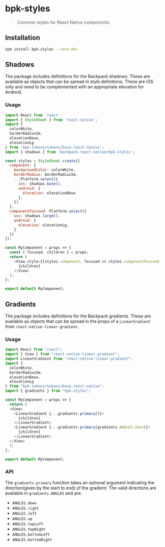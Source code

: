 # bpk-styles

> Common styles for React Native components.

## Installation

```sh
npm install bpk-styles --save-dev
```

## Shadows

The package includes definitions for the Backpack shadows. These are available as objects that can be spread in style definitions. These are iOS only and need to be complemented with an appropriate elevation for Android.


### Usage

```javascript
import React from 'react';
import { StyleSheet } from 'react-native';
import {
  colorWhite,
  borderRadiusSm,
  elevationBase,
  elevationLg
} from 'bpk-tokens/tokens/base.react.native';
import { shadows } from 'backpack-react-native/bpk-styles';

const styles = StyleSheet.create({
  component: {
    backgroundColor: colorWhite,
    borderRadius: borderRadiusSm,
    ...Platform.select({
      ios: shadows.base(),
      android: {
        elevation: elevationBase
      },
    })
  },
  componentFocused: Platform.select({
    ios: shadows.large(),
    android: {
      elevation: elevationLg,
    }
  })
});

const MyComponent = props => {
  const { focused, children } = props;
  return (
    <View style={[styles.component, focused && styles.componentFocused]}>
      {children}
    </View>
  );
};

export default MyComponent;
```

## Gradients

The package includes definitions for the Backpack gradients. These are available as objects that can be spread in the props of a `LinearGradient` from `react-native-linear-gradient`.

### Usage

```javascript
import React from "react";
import { View } from "react-native-linear-gradient";
import LinearGradient from "react-native-linear-gradient";
import {
  colorWhite,
  borderRadiusSm,
  elevationBase,
  elevationLg
} from "bpk-tokens/tokens/base.react.native";
import { gradients } from "bpk-styles";

const MyComponent = props => {
  return (
  <View>
    <LinearGradient {...gradients.primary()}>
      {children}
    </LinearGradient>
    <LinearGradient {...gradients.primary(gradients.ANGLES.down)}>
      {children}
    </LinearGradient>
  </View>
  );
};

export default MyComponent;
```

### API

The `gradients.primary` function takes an optional argument indicating the direction(given by the start to end) of the gradient. The valid directions are available in `gradients.ANGLES` and are:

+ `ANGLES.down`
+ `ANGLES.right`
+ `ANGLES.left`
+ `ANGLES.up`
+ `ANGLES.topLeft`
+ `ANGLES.topRight`
+ `ANGLES.bottomLeft`
+ `ANGLES.bottomRight`
